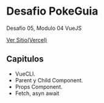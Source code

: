 # **Desafio PokeGuia**
Desafio 05, Modulo 04 VueJS

[Ver Sitio(Vercel)](https://desafio05-pokeguia.vercel.app/)

## **Capitulos**
* VueCLI.
* Parent y Child Component.
* Props Component.
* Fetch, asyn await

